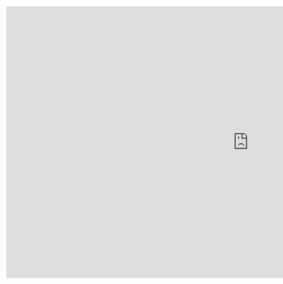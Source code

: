 <iframe width="1280" height="720" src="https://www.youtube.com/embed/KtG7jNKuET4" title="🔒 Comment sécuriser tes mots de passe !?" frameborder="0" allow="accelerometer; autoplay; clipboard-write; encrypted-media; gyroscope; picture-in-picture; web-share" allowfullscreen></iframe>
